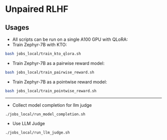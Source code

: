 # Unpaired RLHF

## Usages
* All scripts can be run on a single A100 GPU with QLoRA: 
* Train Zephyr-7B with KTO:
```bash
bash jobs_local/train_kto_qlora.sh
```
* Train Zephyr-7B as a pairwise reward model:
```bash
bash jobs_local/train_pairwise_reward.sh
```
* Train Zephyr-7B as a pointwise reward model:
```bash
bash jobs_local/train_pointwise_reward.sh
```

---

* Collect model completion for llm judge
```
./jobs_local/run_model_completion.sh
```

* Use LLM Judge
```
./jobs_local/run_llm_judge.sh
```
